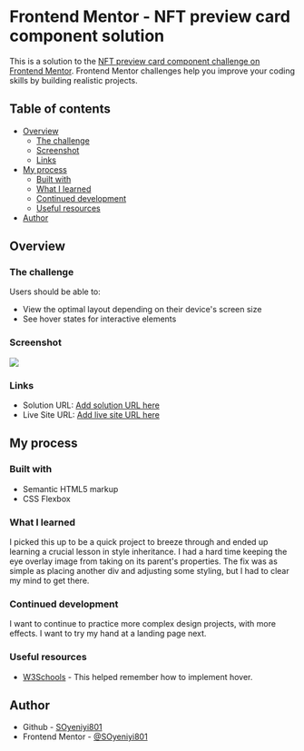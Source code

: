 # Frontend Mentor - NFT preview card component solution

This is a solution to the [NFT preview card component challenge on Frontend Mentor](https://www.frontendmentor.io/challenges/nft-preview-card-component-SbdUL_w0U). Frontend Mentor challenges help you improve your coding skills by building realistic projects. 

## Table of contents

- [Overview](#overview)
  - [The challenge](#the-challenge)
  - [Screenshot](#screenshot)
  - [Links](#links)
- [My process](#my-process)
  - [Built with](#built-with)
  - [What I learned](#what-i-learned)
  - [Continued development](#continued-development)
  - [Useful resources](#useful-resources)
- [Author](#author)

## Overview

### The challenge

Users should be able to:

- View the optimal layout depending on their device's screen size
- See hover states for interactive elements

### Screenshot

![](./screenshot.jpg)

### Links

- Solution URL: [Add solution URL here](https://your-solution-url.com)
- Live Site URL: [Add live site URL here](https://your-live-site-url.com)

## My process

### Built with

- Semantic HTML5 markup
- CSS Flexbox

### What I learned

I picked this up to be a quick project to breeze through and ended up learning a crucial lesson in style inheritance. I had a hard time keeping the eye overlay image from taking on its parent's properties. The fix was as simple as placing another div and adjusting some styling, but I had to clear my mind to get there. 

### Continued development

I want to continue to practice more complex design projects, with more effects. I want to try my hand at a landing page next.

### Useful resources

- [W3Schools](https://www.w3schools.com/cssref/sel_hover.php) - This helped remember how to implement hover.

## Author

- Github - [SOyeniyi801](https://github.com/SOyeniyi801)
- Frontend Mentor - [@SOyeniyi801](https://www.frontendmentor.io/profile/yourusername)